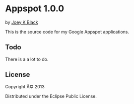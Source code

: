 # Appspot 1.0.0

by [Joey K Black](joey-black.appspot.com)

This is the source code for my Google Appspot applications.

## Todo

There is a a lot to do.

## License

Copyright Â© 2013

Distributed under the Eclipse Public License.
